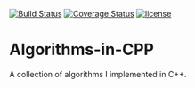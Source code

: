 [![Build Status](https://travis-ci.com/Acamol/Algorithms-in-CPP.svg?branch=master)](https://travis-ci.com/Acamol/Algorithms-in-CPP)
[![Coverage Status](https://coveralls.io/repos/github/Acamol/Algorithms-in-CPP/badge.svg)](https://coveralls.io/github/Acamol/Algorithms-in-CPP)
[![license](https://img.shields.io/github/license/mashape/apistatus.svg)](https://github.com/Acamol/Algorithms-in-CPP/blob/master/LICENSE)


# Algorithms-in-CPP
A collection of algorithms I implemented in C++.
